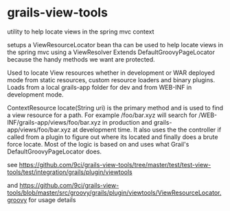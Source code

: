 # grails-view-tools
utility to help locate views in the spring mvc context

setups a ViewResourceLocator bean tha can be used to help locate views in the spring mvc using a ViewResolver
Extends DefaultGroovyPageLocator because the handy methods we want are protected.

Used to locate View resources whether in development or WAR deployed mode from static
resources, custom resource loaders and binary plugins.
Loads from a local grails-app folder for dev and from WEB-INF in
development mode.

ContextResource locate(String uri) is the primary method and is used to find a view resource for a path. For example /foo/bar.xyz will search for /WEB-INF/grails-app/views/foo/bar.xyz in production and grails-app/views/foo/bar.xyz at development time. It also uses the the controller if called from a plugin to figure out where its located and finally does a brute force locate. Most of the logic is based on and uses what Grail's DefaultGroovyPageLocator does. 

see https://github.com/9ci/grails-view-tools/tree/master/test/test-view-tools/test/integration/grails/plugin/viewtools

and 
https://github.com/9ci/grails-view-tools/blob/master/src/groovy/grails/plugin/viewtools/ViewResourceLocator.groovy
for usage details
